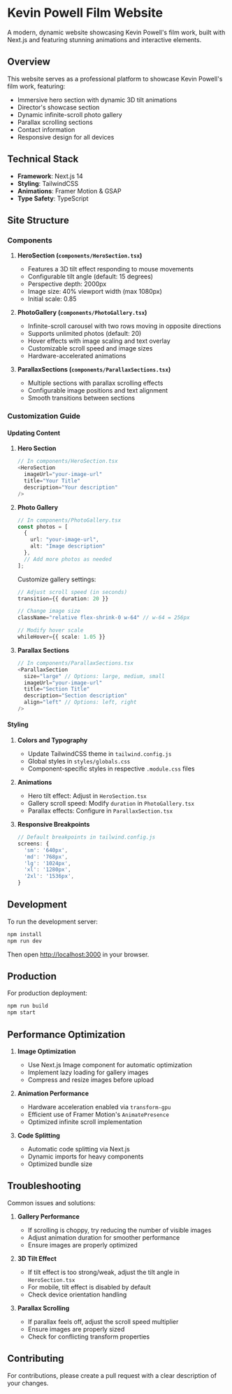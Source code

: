 # Kevin Powell Film Website

A modern, dynamic website showcasing Kevin Powell's film work, built with Next.js and featuring stunning animations and interactive elements.

## Overview

This website serves as a professional platform to showcase Kevin Powell's film work, featuring:

- Immersive hero section with dynamic 3D tilt animations
- Director's showcase section
- Dynamic infinite-scroll photo gallery
- Parallax scrolling sections
- Contact information
- Responsive design for all devices

## Technical Stack

- **Framework**: Next.js 14
- **Styling**: TailwindCSS
- **Animations**: Framer Motion & GSAP
- **Type Safety**: TypeScript

## Site Structure

### Components

1. **HeroSection (`components/HeroSection.tsx`)**
   - Features a 3D tilt effect responding to mouse movements
   - Configurable tilt angle (default: 15 degrees)
   - Perspective depth: 2000px
   - Image size: 40% viewport width (max 1080px)
   - Initial scale: 0.85

2. **PhotoGallery (`components/PhotoGallery.tsx`)**
   - Infinite-scroll carousel with two rows moving in opposite directions
   - Supports unlimited photos (default: 20)
   - Hover effects with image scaling and text overlay
   - Customizable scroll speed and image sizes
   - Hardware-accelerated animations

3. **ParallaxSections (`components/ParallaxSections.tsx`)**
   - Multiple sections with parallax scrolling effects
   - Configurable image positions and text alignment
   - Smooth transitions between sections

### Customization Guide

#### Updating Content

1. **Hero Section**
   ```typescript
   // In components/HeroSection.tsx
   <HeroSection
     imageUrl="your-image-url"
     title="Your Title"
     description="Your description"
   />
   ```

2. **Photo Gallery**
   ```typescript
   // In components/PhotoGallery.tsx
   const photos = [
     { 
       url: "your-image-url",
       alt: "Image description"
     },
     // Add more photos as needed
   ];
   ```
   
   Customize gallery settings:
   ```typescript
   // Adjust scroll speed (in seconds)
   transition={{ duration: 20 }}
   
   // Change image size
   className="relative flex-shrink-0 w-64" // w-64 = 256px
   
   // Modify hover scale
   whileHover={{ scale: 1.05 }}
   ```

3. **Parallax Sections**
   ```typescript
   // In components/ParallaxSections.tsx
   <ParallaxSection
     size="large" // Options: large, medium, small
     imageUrl="your-image-url"
     title="Section Title"
     description="Section description"
     align="left" // Options: left, right
   />
   ```

#### Styling

1. **Colors and Typography**
   - Update TailwindCSS theme in `tailwind.config.js`
   - Global styles in `styles/globals.css`
   - Component-specific styles in respective `.module.css` files

2. **Animations**
   - Hero tilt effect: Adjust in `HeroSection.tsx`
   - Gallery scroll speed: Modify `duration` in `PhotoGallery.tsx`
   - Parallax effects: Configure in `ParallaxSection.tsx`

3. **Responsive Breakpoints**
   ```javascript
   // Default breakpoints in tailwind.config.js
   screens: {
     'sm': '640px',
     'md': '768px',
     'lg': '1024px',
     'xl': '1280px',
     '2xl': '1536px',
   }
   ```

## Development

To run the development server:

```bash
npm install
npm run dev
```

Then open [http://localhost:3000](http://localhost:3000) in your browser.

## Production

For production deployment:

```bash
npm run build
npm start
```

## Performance Optimization

1. **Image Optimization**
   - Use Next.js Image component for automatic optimization
   - Implement lazy loading for gallery images
   - Compress and resize images before upload

2. **Animation Performance**
   - Hardware acceleration enabled via `transform-gpu`
   - Efficient use of Framer Motion's `AnimatePresence`
   - Optimized infinite scroll implementation

3. **Code Splitting**
   - Automatic code splitting via Next.js
   - Dynamic imports for heavy components
   - Optimized bundle size

## Troubleshooting

Common issues and solutions:

1. **Gallery Performance**
   - If scrolling is choppy, try reducing the number of visible images
   - Adjust animation duration for smoother performance
   - Ensure images are properly optimized

2. **3D Tilt Effect**
   - If tilt effect is too strong/weak, adjust the tilt angle in `HeroSection.tsx`
   - For mobile, tilt effect is disabled by default
   - Check device orientation handling

3. **Parallax Scrolling**
   - If parallax feels off, adjust the scroll speed multiplier
   - Ensure images are properly sized
   - Check for conflicting transform properties

## Contributing

For contributions, please create a pull request with a clear description of your changes.



